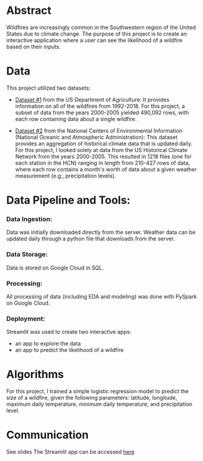 # Abstract
Wildfires are increasingly common in the Southwestern region of the United States due to climate change. The purpose of this project is to create an interactive application where a user can see the likelihood of a wildfire based on their inputs.

# Data

This project utilized two datasets:
- [Dataset #1](https://www.fs.usda.gov/rds/archive/Catalog/RDS-2013-0009.5) from the US Department of Agriculture: It provides information on all of the wildfires from 1992-2018. For this project, a subset of data from the years 2000-2005 yielded 490,092 rows, with each row containing data about a single wildfire.

- [Dataset #2](https://www.ncei.noaa.gov/metadata/geoportal/rest/metadata/item/gov.noaa.ncdc:C00861/html) from the National Centers of Environmental Information (National Oceanic and Atmospheric Administration): This dataset provides an aggregation of historical climate data that is updated daily. For this project, I looked solely at data from the US Historical Climate Network from the years 2000-2005. This resulted in 1218 files (one for each station in the HCN) ranging in length from 210-427 rows of data, where each row contains a month's worth of data about a given weather measurement (e.g., precipitation levels).

# Data Pipeline and Tools:
### Data Ingestion:
Data was initially downloaded directly from the server. Weather data can be updated daily through a python file that downloads from the server.

### Data Storage: 
Data is stored on Google Cloud in SQL.

### Processing:
All processing of data (including EDA and modeling) was done with PySpark on Google Cloud.

### Deployment:
Streamlit was used to create two interactive apps:
- an app to explore the data
- an app to predict the likelihood of a wildfire

# Algorithms
For this project, I trained a simple logistic regression model to predict the size of a wildfire, given the following parameters: latitude, longitude, maximum daily temperature, minimum daily temperature, and precipitation level.

# Communication
See slides
The Streamlit app can be accessed [here](https://ysancia-engineering-fires-app-8sp987.streamlitapp.com/)